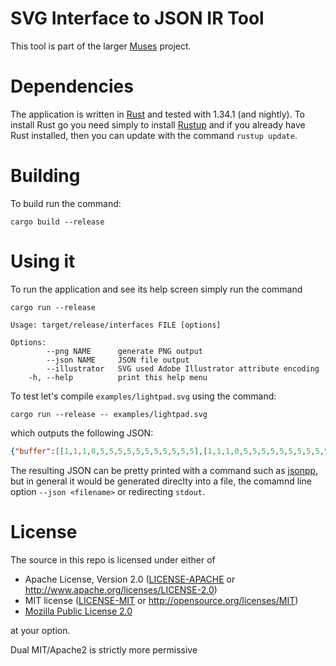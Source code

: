 # SVG Interface to JSON IR Tool

This tool is part of the larger [Muses](https://muses-dmi.github.io/) project.

# Dependencies 

The application is written in [Rust](https://www.rust-lang.org/) and tested with
1.34.1 (and nightly). To install Rust go you need simply to install
[Rustup](https://rustup.rs/) and if you already have Rust installed, then you can update
with the command ```rustup update```.

# Building

To build run the command:

```
cargo build --release
```

# Using it

To run the application and see its help screen simply run the command

```
cargo run --release
```

```
Usage: target/release/interfaces FILE [options]

Options:
        --png NAME      generate PNG output
        --json NAME     JSON file output
        --illustrator   SVG used Adobe Illustrator attribute encoding
    -h, --help          print this help menu
```

To test let's compile ```examples/lightpad.svg``` using the command:

```
cargo run --release -- examples/lightpad.svg
```

which outputs the following JSON:

```json
{"buffer":[[1,1,1,0,5,5,5,5,5,5,5,5,5,5,5],[1,1,1,0,5,5,5,5,5,5,5,5,5,5,5],[1,1,1,0,5,5,5,5,5,5,5,5,5,5,5],[0,0,0,0,0,0,0,0,0,0,0,0,0,0,0],[2,2,2,0,6,6,6,6,6,6,6,6,6,6,6],[2,2,2,0,6,6,6,6,6,6,6,6,6,6,6],[2,2,2,0,6,6,6,6,6,6,6,6,6,6,6],[0,0,0,0,0,0,0,0,0,0,0,0,0,0,0],[3,3,3,0,7,7,7,7,7,7,7,7,7,7,7],[3,3,3,0,7,7,7,7,7,7,7,7,7,7,7],[3,3,3,0,7,7,7,7,7,7,7,7,7,7,7],[0,0,0,0,0,0,0,0,0,0,0,0,0,0,0],[4,4,4,0,8,8,8,8,8,8,8,8,8,8,8],[4,4,4,0,8,8,8,8,8,8,8,8,8,8,8],[4,4,4,0,8,8,8,8,8,8,8,8,8,8,8]],"controllers":[{"address":"/midicc","args":[100],"id":1,"rgb":"rgb(217,137,188)","type_id":"pad"},{"address":"/midicc","args":[101],"id":2,"rgb":"rgb(217,137,188)","type_id":"pad"},{"address":"/midicc","args":[102],"id":3,"rgb":"rgb(217,137,188)","type_id":"pad"},{"address":"/midicc","args":[103],"id":4,"rgb":"rgb(217,137,188)","type_id":"pad"},{"address":"/midicc","args":[104],"id":5,"max":127,"min":0,"rgb":"rgb(96,95,164)","type_id":"vert_slider"},{"address":"/midicc","args":[105],"id":6,"max":127,"min":0,"rgb":"rgb(96,95,164)","type_id":"vert_slider"},{"address":"/midicc","args":[106],"id":7,"max":127,"min":0,"rgb":"rgb(96,95,164)","type_id":"vert_slider"},{"address":"/midicc","args":[107],"id":8,"max":127,"min":0,"rgb":"rgb(96,95,164)","type_id":"vert_slider"}],"interface":"lightpad"}
```

The resulting JSON can be pretty printed with a command such as [jsonpp](https://github.com/jmhodges/jsonpp), but in general it would be generated direclty into a file, the comamnd line option ```--json <filename>``` or redirecting ```stdout```.

# License

The source in this repo is licensed under either of

 * Apache License, Version 2.0 ([LICENSE-APACHE](LICENSE-APACHE) or http://www.apache.org/licenses/LICENSE-2.0)
 * MIT license ([LICENSE-MIT](LICENSE-MIT) or http://opensource.org/licenses/MIT)
 * [Mozilla Public License 2.0](https://www.mozilla.org/en-US/MPL/2.0/)

at your option.

Dual MIT/Apache2 is strictly more permissive